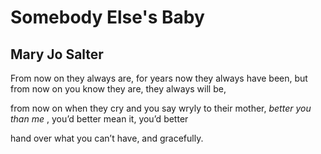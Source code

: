 # Somebody Else's Baby
## Mary Jo Salter
From now on they always are, for years now
they always have been, but from now on you know
they are, they always will be,

from now on when they cry and you say
wryly to their mother, _better you than me_ ,
you’d better mean it, you’d better

hand over what you can’t have, and gracefully.